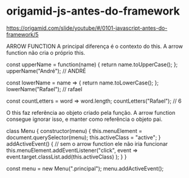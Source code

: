 # origamid-js-antes-do-framework

https://origamid.com/slide/youtube/#/0101-javascript-antes-do-framework/5

ARROW FUNCTION
A principal diferença é o contexto do this. A arrow function não cria o próprio this.

const upperName = function(name) {
  return name.toUpperCase();
};
upperName("André"); // ANDRÉ

const lowerName = name => {
  return name.toLowerCase();
};
lowerName("Rafael"); // rafael

const countLetters = word => word.length;
countLetters("Rafael"); // 6

O this faz referência ao objeto criado pela função. A arrow function consegue ignorar isso, e manter como referência o objeto pai.

class Menu {
  constructor(menu) {
    this.menuElement = document.querySelector(menu);
    this.activeClass = "active";
  }
  addActiveEvent() {
    // sem o arrow function ele não iria funcionar
    this.menuElement.addEventListener("click", event =>
      event.target.classList.add(this.activeClass)
    );
  }
}

const menu = new Menu(".principal");
menu.addActiveEvent();